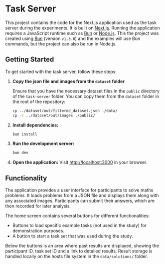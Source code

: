 # Task Server

This project contains the code for the Next.js application used as the task server during the experiments. It is built on [Next.js](https://nextjs.org). Running the application requires a JavaScript runtime such as [Bun](https://bun.sh/) or [Node.js](https://nodejs.org/). This the project was created using [Bun](https://bun.sh) (version `v1.3.0`) and the examples will use Bun commands, but the project can also be run in Node.js.

## Getting Started

To get started with the task server, follow these steps:

1. **Copy the json file and images from the `dataset` folder**

   Ensure that you have the necessary dataset files in the `public` directory of the `task-server` folder. You can copy them from the `dataset` folder in the root of the repository:

   ```bash
   cp ../dataset/out/filtered_dataset.json ./data/
   cp -r ../dataset/out/images ./public/
   ```
2. **Install dependencies:**
   ```bash
   bun install
   ```
3. **Run the development server:**
   ```bash
   bun dev
   ```
4. **Open the application:**
   Visit [http://localhost:3000](http://localhost:3000) in your browser.

## Functionality

The application provides a user interface for participants to solve maths problems. It loads problems from a JSON file and displays them along with any associated images. Participants can submit their answers, which are then recorded for later analysis.

The home screen contains several buttons for different functionalities:

- Buttons to load specific example tasks (not used in the study) for demonstration purposes.
- A button to start a task set that was used during the study.

Below the buttons is an area where past results are displayed, showing the participant ID, task set ID and a link to detailed results. Result storage is handled locally on the hosts file system in the `data/solutions/` folder.
